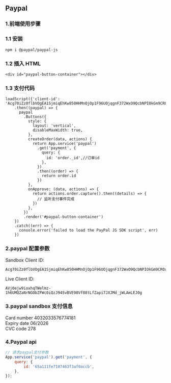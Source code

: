 ## Paypal

### 1.前端使用步骤

### 1.1 安装

```
npm i @paypal/paypal-js
```

### 1.2 插入 HTML

```
<div id="paypal-button-container"></div>
```

### 1.3 支付代码

```
loadScript({'client-id': 'Acg70iZz0flbVOgEA1SjmiqEhKw850HHMnOjOp1F96UOjqgnF372WxO9QcbNPIOkGm9CROrrGYFmQ6Yh'})
    .then((paypal) => {
      paypal
        .Buttons({
          style: {
            layout: 'vertical',
            disableMaxWidth: true,
          },
          createOrder(data, actions) {
            return App.service('paypal')
              .get('payment', {
                query: {
                  id: 'order._id',//订单id
                },
              })
              .then((order) => {
                return order.id
              })
          },
          onApprove: (data, actions) => {
            return actions.order.capture().then((details) => {
              // 监听支付事件完成
            })
          },
        })
        .render('#paypal-button-container')
    })
    .catch((err) => {
      console.error('failed to load the PayPal JS SDK script', err)
    })
```

### 2.paypal 配置参数

Sandbox
Client ID:

```
Acg70iZz0flbVOgEA1SjmiqEhKw850HHMnOjOp1F96UOjqgnF372WxO9QcbNPIOkGm9CROrrGYFmQ6Yh
```

Live
Client ID:

```
AVj0ejw9ioxhqTWelmz-1h6UMQZaNrNGObZFWc0iQzJ94SvBVE98Vf88tLfZapi7JXJMd_jWLAmLEJ0g
```

### 3.paypal sandbox 支付信息

Card number 4032033576774181  
Expiry date 06/2026  
CVC code 278

### 4.Paypal api

```js
// 请求paypal支付参数
App.service('paypal').get('payment', {
    query: {
        id: '65a111fe7107463f3af0accb',
    },
});
```
